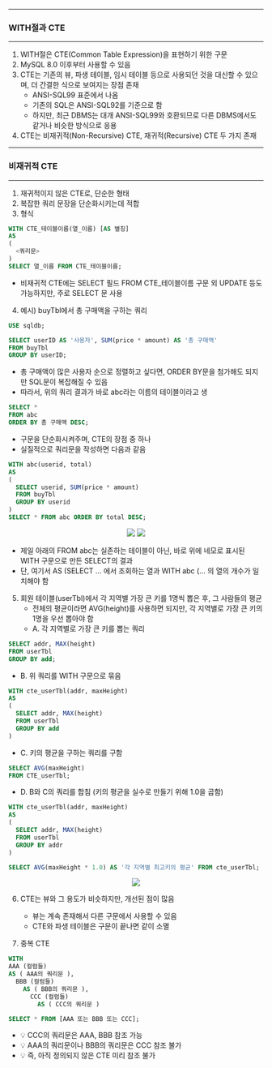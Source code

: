 -----
### WITH절과 CTE
-----
1. WITH절은 CTE(Common Table Expression)을 표현하기 위한 구문
2. MySQL 8.0 이후부터 사용할 수 있음
3. CTE는 기존의 뷰, 파생 테이블, 임시 테이블 등으로 사용되던 것을 대신할 수 있으며, 더 간결한 식으로 보여지는 장점 존재
   - ANSI-SQL99 표준에서 나옴
   - 기존의 SQL은 ANSI-SQL92를 기준으로 함
   - 하지만, 최근 DBMS는 대개 ANSI-SQL99와 호환되므로 다른 DBMS에서도 같거나 비슷한 방식으로 응용
4. CTE는 비재귀적(Non-Recursive) CTE, 재귀적(Recursive) CTE 두 가지 존재

-----
### 비재귀적 CTE
-----
1. 재귀적이지 않은 CTE로, 단순한 형태
2. 복잡한 쿼리 문장을 단순화시키는데 적합
3. 형식
```sql
WITH CTE_테이블이름(열_이름) [AS 별칭]
AS
(
  <쿼리문>
)
SELECT 열_이름 FROM CTE_테이블이름;
```
  - 비재귀적 CTE에는 SELECT 필드 FROM CTE_테이블이름 구문 외 UPDATE 등도 가능하지만, 주로 SELECT 문 사용

4. 예시) buyTbl에서 총 구매액을 구하는 쿼리
```sql
USE sqldb;

SELECT userID AS '사용자', SUM(price * amount) AS '총 구매액'
FROM buyTbl
GROUP BY userID;
```
  - 총 구매액이 많은 사용자 순으로 정렬하고 싶다면, ORDER BY문을 첨가해도 되지만 SQL문이 복잡해질 수 있음
  - 따라서, 위의 쿼리 결과가 바로 abc라는 이름의 테이블이라고 생
```sql
SELECT *
FROM abc
ORDER BY 총 구매액 DESC;
```
  - 구문을 단순화시켜주며, CTE의 장점 중 하나
  - 실질적으로 쿼리문을 작성하면 다음과 같음
```sql
WITH abc(userid, total)
AS
(
  SELECT userid, SUM(price * amount)
  FROM buyTbl
  GROUP BY userid
)
SELECT * FROM abc ORDER BY total DESC;
```
<div align="center">
<img src="https://github.com/sooyounghan/Spring/assets/34672301/63a0adbe-e0fe-44ff-a6b2-33e2bceb1280">
<img src="https://github.com/sooyounghan/Spring/assets/34672301/2cefaf0b-742b-4b2f-a2af-65ce37618c39">
</div>

  - 제일 아래의 FROM abc는 실존하는 테이블이 아닌, 바로 위에 네모로 표시된 WITH 구문으로 만든 SELECT의 결과
  - 단, 여기서 AS (SELECT ... 에서 조회하는 열과 WITH abc (... 의 열의 개수가 일치해야 함

5. 회원 테이블(userTbl)에서 각 지역별 가장 큰 키를 1명씩 뽑은 후, 그 사람들의 평균
   - 전체의 평균이라면 AVG(height)를 사용하면 되지만, 각 지역별로 가장 큰 키의 1명을 우선 뽑아야 함
   - A. 각 지역별로 가장 큰 키를 뽑는 쿼리
```sql
SELECT addr, MAX(height)
FROM userTbl
GROUP BY add;
```

  - B. 위 쿼리를 WITH 구문으로 묶음
```sql
WITH cte_userTbl(addr, maxHeight)
AS
(
  SELECT addr, MAX(height)
  FROM userTbl
  GROUP BY add
)
```

  - C. 키의 평균을 구하는 쿼리를 구함
```sql
SELECT AVG(maxHeight)
FROM CTE_userTbl;
```

  - D. B와 C의 쿼리를 합침 (키의 평균을 실수로 만들기 위해 1.0을 곱함)
```sql
WITH cte_userTbl(addr, maxHeight)
AS
(
  SELECT addr, MAX(height)
  FROM userTbl
  GROUP BY addr
)

SELECT AVG(maxHeight * 1.0) AS '각 지역별 최고키의 평균' FROM cte_userTbl;
```
<div align="center">
<img src="https://github.com/sooyounghan/Spring/assets/34672301/e41d0975-27bb-4ab7-b985-e691f0a88c3f">
</div>


6. CTE는 뷰와 그 용도가 비슷하지만, 개선된 점이 많음
   - 뷰는 계속 존재해서 다른 구문에서 사용할 수 있음
   - CTE와 파생 테이블은 구문이 끝나면 같이 소멸

7. 중복 CTE
```sql
WITH
AAA (컬럼들)
AS ( AAA의 쿼리문 ),
  BBB (컬럼들)
    AS ( BBB의 쿼리문 ),
      CCC (컬럼들)
        AS ( CCC의 쿼리문 )

SELECT * FROM [AAA 또는 BBB 또는 CCC];
```
  - 💡 CCC의 쿼리문은 AAA, BBB 참조 가능
  - 💡 AAA의 쿼리문이나 BBB의 쿼리문은 CCC 참조 불가
  - 💡 즉, 아직 정의되지 않은 CTE 미리 참조 불가
